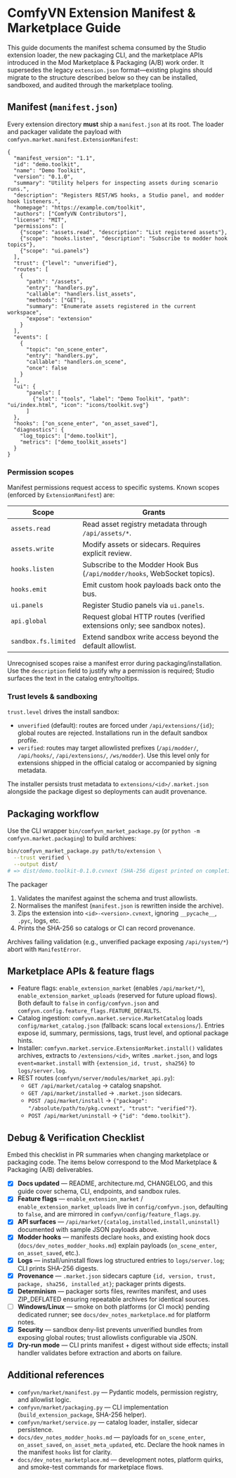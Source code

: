 # ComfyVN Extension Manifest & Marketplace Guide

This guide documents the manifest schema consumed by the Studio extension loader, the new packaging CLI, and the marketplace APIs introduced in the Mod Marketplace & Packaging (A/B) work order. It supersedes the legacy `extension.json` format—existing plugins should migrate to the structure described below so they can be installed, sandboxed, and audited through the marketplace tooling.

## Manifest (`manifest.json`)

Every extension directory **must** ship a `manifest.json` at its root. The loader and packager validate the payload with `comfyvn.market.manifest.ExtensionManifest`:

```jsonc
{
  "manifest_version": "1.1",
  "id": "demo.toolkit",
  "name": "Demo Toolkit",
  "version": "0.1.0",
  "summary": "Utility helpers for inspecting assets during scenario runs.",
  "description": "Registers REST/WS hooks, a Studio panel, and modder hook listeners.",
  "homepage": "https://example.com/toolkit",
  "authors": ["ComfyVN Contributors"],
  "license": "MIT",
  "permissions": [
    {"scope": "assets.read", "description": "List registered assets"},
    {"scope": "hooks.listen", "description": "Subscribe to modder hook topics"},
    {"scope": "ui.panels"}
  ],
  "trust": {"level": "unverified"},
  "routes": [
    {
      "path": "/assets",
      "entry": "handlers.py",
      "callable": "handlers.list_assets",
      "methods": ["GET"],
      "summary": "Enumerate assets registered in the current workspace",
      "expose": "extension"
    }
  ],
  "events": [
    {
      "topic": "on_scene_enter",
      "entry": "handlers.py",
      "callable": "handlers.on_scene",
      "once": false
    }
  ],
  "ui": {
      "panels": [
        {"slot": "tools", "label": "Demo Toolkit", "path": "ui/index.html", "icon": "icons/toolkit.svg"}
      ]
  },
  "hooks": ["on_scene_enter", "on_asset_saved"],
  "diagnostics": {
    "log_topics": ["demo.toolkit"],
    "metrics": ["demo_toolkit_assets"]
  }
}
```

### Permission scopes

Manifest permissions request access to specific systems. Known scopes (enforced by `ExtensionManifest`) are:

| Scope | Grants |
| --- | --- |
| `assets.read` | Read asset registry metadata through `/api/assets/*`. |
| `assets.write` | Modify assets or sidecars. Requires explicit review. |
| `hooks.listen` | Subscribe to the Modder Hook Bus (`/api/modder/hooks`, WebSocket topics). |
| `hooks.emit` | Emit custom hook payloads back onto the bus. |
| `ui.panels` | Register Studio panels via `ui.panels`. |
| `api.global` | Request global HTTP routes (verified extensions only; see sandbox notes). |
| `sandbox.fs.limited` | Extend sandbox write access beyond the default allowlist. |

Unrecognised scopes raise a manifest error during packaging/installation. Use the `description` field to justify why a permission is required; Studio surfaces the text in the catalog entry/tooltips.

### Trust levels & sandboxing

`trust.level` drives the install sandbox:

- `unverified` (default): routes are forced under `/api/extensions/{id}`; global routes are rejected. Installations run in the default sandbox profile.
- `verified`: routes may target allowlisted prefixes (`/api/modder/`, `/api/hooks/`, `/api/extensions/`, `/ws/modder`). Use this level only for extensions shipped in the official catalog or accompanied by signing metadata.

The installer persists trust metadata to `extensions/<id>/.market.json` alongside the package digest so deployments can audit provenance.

## Packaging workflow

Use the CLI wrapper `bin/comfyvn_market_package.py` (or `python -m comfyvn.market.packaging`) to build archives:

```bash
bin/comfyvn_market_package.py path/to/extension \
  --trust verified \
  --output dist/
# => dist/demo.toolkit-0.1.0.cvnext (SHA-256 digest printed on completion)
```

The packager

1. Validates the manifest against the schema and trust allowlists.
2. Normalises the manifest (`manifest.json` is rewritten inside the archive).
3. Zips the extension into `<id>-<version>.cvnext`, ignoring `__pycache__`, `.pyc`, logs, etc.
4. Prints the SHA-256 so catalogs or CI can record provenance.

Archives failing validation (e.g., unverified package exposing `/api/system/*`) abort with `ManifestError`.

## Marketplace APIs & feature flags

- Feature flags: `enable_extension_market` (enables `/api/market/*`), `enable_extension_market_uploads` (reserved for future upload flows). Both default to `false` in `config/comfyvn.json` and `comfyvn.config.feature_flags.FEATURE_DEFAULTS`.
- Catalog ingestion: `comfyvn.market.service.MarketCatalog` loads `config/market_catalog.json` (fallback: scans local `extensions/`). Entries expose id, summary, permissions, tags, trust level, and optional package hints.
- Installer: `comfyvn.market.service.ExtensionMarket.install()` validates archives, extracts to `/extensions/<id>`, writes `.market.json`, and logs `event=market.install` with `{extension_id, trust, sha256}` to `logs/server.log`.
- REST routes (`comfyvn/server/modules/market_api.py`):
  - `GET /api/market/catalog` → catalog snapshot.
  - `GET /api/market/installed` → `.market.json` sidecars.
  - `POST /api/market/install` → `{"package": "/absolute/path/to/pkg.cvnext", "trust": "verified"?}`.
  - `POST /api/market/uninstall` → `{"id": "demo.toolkit"}`.

## Debug & Verification Checklist

Embed this checklist in PR summaries when changing marketplace or packaging code. The items below correspond to the Mod Marketplace & Packaging (A/B) deliverables.

- [x] **Docs updated** — README, architecture.md, CHANGELOG, and this guide cover schema, CLI, endpoints, and sandbox rules.
- [x] **Feature flags** — `enable_extension_market` / `enable_extension_market_uploads` live in `config/comfyvn.json`, defaulting to `false`, and are mirrored in `comfyvn/config/feature_flags.py`.
- [x] **API surfaces** — `/api/market/{catalog,installed,install,uninstall}` documented with sample JSON payloads above.
- [x] **Modder hooks** — manifests declare `hooks`, and existing hook docs (`docs/dev_notes_modder_hooks.md`) explain payloads (`on_scene_enter`, `on_asset_saved`, etc.).
- [x] **Logs** — install/uninstall flows log structured entries to `logs/server.log`; CLI prints SHA-256 digests.
- [x] **Provenance** — `.market.json` sidecars capture `{id, version, trust, package, sha256, installed_at}`; packager prints digests.
- [x] **Determinism** — packager sorts files, rewrites manifest, and uses ZIP_DEFLATED ensuring repeatable archives for identical sources.
- [ ] **Windows/Linux** — smoke on both platforms (or CI mock) pending dedicated runner; see `docs/dev_notes_marketplace.md` for platform notes.
- [x] **Security** — sandbox deny-list prevents unverified bundles from exposing global routes; trust allowlists configurable via JSON.
- [x] **Dry-run mode** — CLI prints manifest + digest without side effects; install handler validates before extraction and aborts on failure.

## Additional references

- `comfyvn/market/manifest.py` — Pydantic models, permission registry, and allowlist logic.
- `comfyvn/market/packaging.py` — CLI implementation (`build_extension_package`, SHA-256 helper).
- `comfyvn/market/service.py` — catalog loader, installer, sidecar persistence.
- `docs/dev_notes_modder_hooks.md` — payloads for `on_scene_enter`, `on_asset_saved`, `on_asset_meta_updated`, etc. Declare the hook names in the manifest `hooks` list for clarity.
- `docs/dev_notes_marketplace.md` — development notes, platform quirks, and smoke-test commands for marketplace flows.
